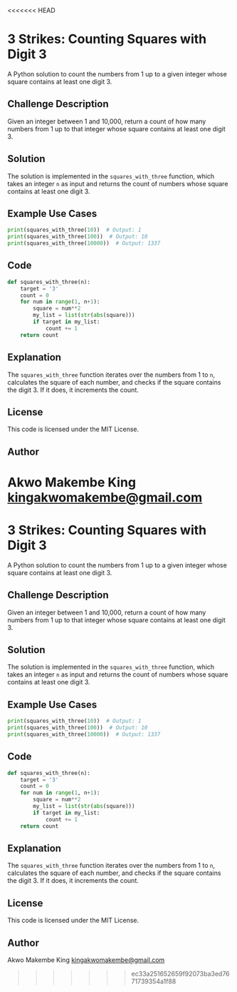 <<<<<<< HEAD


**3 Strikes: Counting Squares with Digit 3**
=============================================

A Python solution to count the numbers from 1 up to a given integer whose square contains at least one digit 3.

**Challenge Description**
-------------------------

Given an integer between 1 and 10,000, return a count of how many numbers from 1 up to that integer whose square contains at least one digit 3.

**Solution**
------------

The solution is implemented in the `squares_with_three` function, which takes an integer `n` as input and returns the count of numbers whose square contains at least one digit 3.

**Example Use Cases**
--------------------

```python
print(squares_with_three(10))  # Output: 1
print(squares_with_three(100))  # Output: 10
print(squares_with_three(10000))  # Output: 1337
```

**Code**
------

```python
def squares_with_three(n):
    target = '3'
    count = 0
    for num in range(1, n+1):
        square = num**2
        my_list = list(str(abs(square)))
        if target in my_list:
            count += 1
    return count
```

**Explanation**
-------------

The `squares_with_three` function iterates over the numbers from 1 to `n`, calculates the square of each number, and checks if the square contains the digit 3. If it does, it increments the count.

**License**
-------

This code is licensed under the MIT License.

**Author**
-------
Akwo Makembe King kingakwomakembe@gmail.com
=======


**3 Strikes: Counting Squares with Digit 3**
=============================================

A Python solution to count the numbers from 1 up to a given integer whose square contains at least one digit 3.

**Challenge Description**
-------------------------

Given an integer between 1 and 10,000, return a count of how many numbers from 1 up to that integer whose square contains at least one digit 3.

**Solution**
------------

The solution is implemented in the `squares_with_three` function, which takes an integer `n` as input and returns the count of numbers whose square contains at least one digit 3.

**Example Use Cases**
--------------------

```python
print(squares_with_three(10))  # Output: 1
print(squares_with_three(100))  # Output: 10
print(squares_with_three(10000))  # Output: 1337
```

**Code**
------

```python
def squares_with_three(n):
    target = '3'
    count = 0
    for num in range(1, n+1):
        square = num**2
        my_list = list(str(abs(square)))
        if target in my_list:
            count += 1
    return count
```

**Explanation**
-------------

The `squares_with_three` function iterates over the numbers from 1 to `n`, calculates the square of each number, and checks if the square contains the digit 3. If it does, it increments the count.

**License**
-------

This code is licensed under the MIT License.

**Author**
-------
Akwo Makembe King kingakwomakembe@gmail.com
>>>>>>> ec33a251652659f92073ba3ed7671739354a1f88
